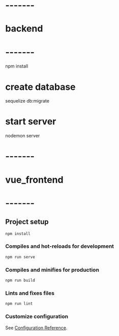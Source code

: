 # -------
# backend
# -------
npm install

# create database

sequelize db:migrate

# start server

nodemon server

# -------
# vue_frontend
# -------

## Project setup
```
npm install
```

### Compiles and hot-reloads for development
```
npm run serve
```

### Compiles and minifies for production
```
npm run build
```

### Lints and fixes files
```
npm run lint
```

### Customize configuration
See [Configuration Reference](https://cli.vuejs.org/config/).
